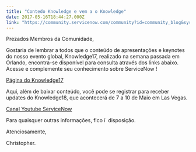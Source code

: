 ```yaml
---
title: "Contedo Knowledge e vem a o Knowledge"
date: 2017-05-16T18:44:27.000Z
link: "https://community.servicenow.com/community?id=community_blog&sys_id=5c6e6eaddbd0dbc01dcaf3231f961936"
---
```

<p>Prezados Membros da Comunidade, </p><p></p><p>Gostaria de lembrar a todos que o conteúdo de apresentações e keynotes do nosso evento global, Knowledge17, realizado na semana passada em Orlando, encontra-se disponí­vel para consulta através dos links abaixo. Acesse e complemente seu conhecimento sobre ServiceNow !</p><p></p><p><a title="nowledge.servicenow.com/" href="https://knowledge.servicenow.com/">Página do Knowledge17</a></p><p>Aqui, além de baixar conteúdo, você pode se registrar para receber updates do Knowledge18, que acontecerá de 7 a 10 de Maio em Las Vegas.</p><p></p><p><a title="ww.youtube.com/user/servicenowinc/videos" href="https://www.youtube.com/user/servicenowinc/videos">Canal Youtube ServiceNow</a></p><p></p><p>Para quaisquer outras informações, fico í  disposição. </p><p></p><p>Atenciosamente, </p><p></p><p>Christopher. </p>